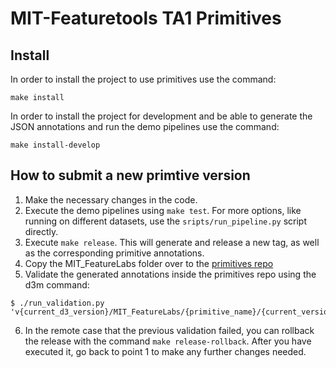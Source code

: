 # MIT-Featuretools TA1 Primitives

## Install

In order to install the project to use primitives use the command:

```
make install
```

In order to install the project for development and be able to generate the JSON
annotations and run the demo pipelines use the command:

```
make install-develop
```

## How to submit a new primtive version

1. Make the necessary changes in the code.
2. Execute the demo pipelines using `make test`. For more options, like running on different
   datasets, use the `sripts/run_pipeline.py` script directly.
3. Execute `make release`. This will generate and release a new tag, as well as the corresponding
   primitive annotations.
4. Copy the MIT_FeatureLabs folder over to the [primitives repo](https://gitlab.com/datadrivendiscovery/primitives)
5. Validate the generated annotations inside the primitives repo using the d3m command:

```
$ ./run_validation.py 'v{current_d3_version}/MIT_FeatureLabs/{primitive_name}/{current_version}/primitive.json'
```

6. In the remote case that the previous validation failed, you can rollback the release
   with the command `make release-rollback`. After you have executed it, go back to point 1
   to make any further changes needed.
